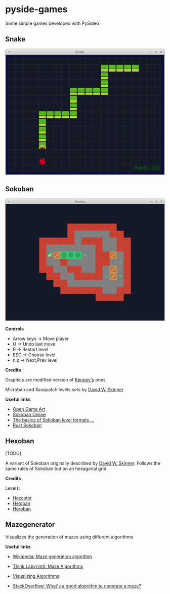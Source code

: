 # pyside-games

Some simple games developed with PySide6

## Snake

![screenshot](./assets/screenshot-snake.png)


## Sokoban

![screenshot](./assets/screenshot-sokoban.png)

**Controls**

  - Arrow keys -> Move player
  - U -> Undo last move
  - R -> Restart level
  - ESC -> Choose level
  - n,p -> Next,Prev level

**Credits**

Graphics are modified version of [Kenney's](https://kenney.nl/assets/sokoban) ones

Microban and Sasquatch levels sets by [David W. Skinner](http://www.abelmartin.com/rj/sokobanJS/Skinner/David%20W.%20Skinner%20-%20Sokoban.htm)

**Useful links**

- [Open Game Art](https://opengameart.org)
- [Sokoban Online](https://www.sokobanonline.com/)
- [The basics of Sokoban level formats ...](https://alonso-delarte.medium.com/the-basics-of-sokoban-level-formats-for-designing-your-own-sokoban-levels-51882a7a36f0)
- [Rust Sokoban](https://sokoban.iolivia.me/)

## Hexoban

[TODO]

A variant of Sokoban originally described by [David W. Skinner](http://www.abelmartin.com/rj/sokobanJS/Skinner/David%20W.%20Skinner%20-%20Sokoban.htm).
Follows the same rules of Sokoban but on an hexagonal grid

**Credits**

Levels:
- [Hexcotet](https://aymericdupeloux.wixsite.com/sokoban/post/hexocet)
- [Heloban](http://hexoban.free.fr/index.php?lg=en&z=player&p=collections)
- [Heroban](http://hexoban.free.fr/index.php?lg=en&z=player&p=collections)

## Mazegenerator

Visualizes the generation of mazes using different algorithms


**Useful links**

- [Wikipedia: Maze generation algorithm](https://en.wikipedia.org/wiki/Maze_generation_algorithm)
- [Think Labyrinth: Maze Algorithms](https://www.astrolog.org/labyrnth/algrithm.htm)
- [Visualizing Algorithms](https://bost.ocks.org/mike/algorithms/#maze-generation)

- [StackOverflow: What's a good algorithm to generate a maze?](https://stackoverflow.com/questions/38502/whats-a-good-algorithm-to-generate-a-maze)
